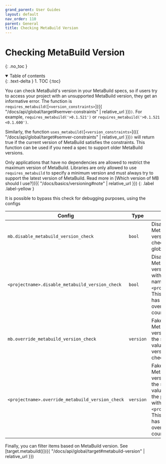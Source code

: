 ```yaml
---
grand_parent: User Guides
layout: default
nav_order: 110
parent: General
title: Checking MetaBuild Version
---
```


# Checking MetaBuild Version
{: .no_toc }


<details open markdown="block">
  <summary>
    Table of contents
  </summary>
  {: .text-delta }
1. TOC
{:toc}
</details>




You can check MetaBuild's version in your MetaBuild specs, so if users try to access your project with an unsupported MetaBuild version, they get an informative error. The function is
`requires_metabuild(`[`<version_constraints>`]({{ "/docs/api/global/target#semver-constraints" | relative_url }})`)`.
For example, `requires_metabuild('>0.1.521')` or `requires_metabuild('>0.1.521 <0.1.600')`.

Similarly, the function `uses_metabuild(`[`<version_constraints>`]({{ "/docs/api/global/target#semver-constraints" | relative_url }})`)` will return true if the current version of MetaBuild satisfies the constraints. This function can be used if you need a spec to support older MetaBuild versions.

Only applications that have no dependencies are allowed to restrict the maximum version of MetaBuild. Libraries are only allowed to use `requires_metabuild` to specify a minimum version and must always try to support the latest version of MetaBuild. Read more in [Which version of MB should I use?]({{ "/docs/basics/versioning#note" | relative_url }})
{: .label .label-yellow }

It is possible to bypass this check for debugging purposes, using the configs


| Config | Type | Effect |
|-----------|------|-------------|
| `mb.disable_metabuild_version_check`| `bool` | Disable the MetaBuild version checks globally |
| `<projectname>.disable_metabuild_version_check` | `bool` | Disable the MetaBuild version check within project named `<projectname>`. This config has priority over the `mb` counterpart. |
| `mb.override_metabuild_version_check`| `version` | Fakes the MetaBuild version to be the specified value for all version checks |
| `<projectname>.override_metabuild_version_check`| `version` | Fakes the MetaBuild version to be the specified value within the project with name `<projectname>`.  This config has priority over the `mb` counterpart. |

Finally, you can filter items based on MetaBuild version. See [target.metabuild()]({{ "/docs/api/global/target#metabuild-version" | relative_url }})
